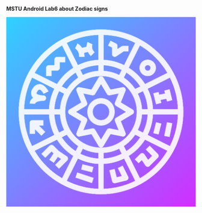 **MSTU Android Lab6 about Zodiac signs**

![alt text](https://github.com/sun-demon/ZodiacSigns/blob/master/app/src/main/ic_launcher-playstore.png?raw=true)
